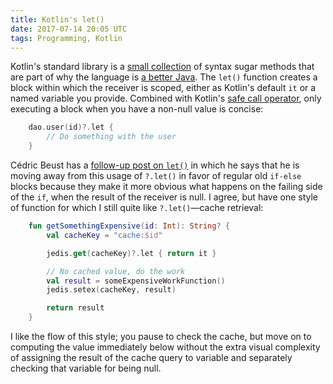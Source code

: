 ```yaml
---
title: Kotlin's let()
date: 2017-07-14 20:05 UTC
tags: Programming, Kotlin
---
```


Kotlin's standard library is a [small collection](http://beust.com/weblog/2015/10/30/exploring-the-kotlin-standard-library/) of syntax sugar methods that are part of why the language is [a better Java](https://medium.com/@magnus.chatt/why-you-should-totally-switch-to-kotlin-c7bbde9e10d5).  The `let()` function creates a block within which the receiver is scoped, either as Kotlin's default `it` or a named variable you provide.  Combined with Kotlin's [safe call operator](https://kotlinlang.org/docs/reference/null-safety.html#safe-calls), only executing a block when you have a non-null value is concise:

```kotlin
    dao.user(id)?.let {
        // Do something with the user
    }
```

Cédric Beust has a [follow-up post on `let()`](http://beust.com/weblog/2016/01/14/a-close-look-at-kotlins-let/) in which he says that he is moving away from this usage of `?.let()` in favor of regular old `if-else` blocks because they make it more obvious what happens on the failing side of the `if`, when the result of the receiver is null.  I agree, but have one style of function for which I still quite like `?.let()`—cache retrieval:

```kotlin
    fun getSomethingExpensive(id: Int): String? {
        val cacheKey = "cache:$id"

        jedis.get(cacheKey)?.let { return it }

        // No cached value, do the work
        val result = someExpensiveWorkFunction()
        jedis.setex(cacheKey, result)

        return result
    }
```

I like the flow of this style; you pause to check the cache, but move on to computing the value immediately below without the extra visual complexity of assigning the result of the cache query to variable and separately checking that variable for being null.
